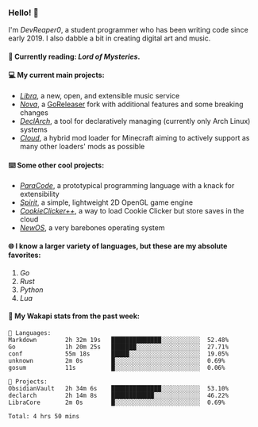 ### Hello! 👋

I'm _DevReaper0_, a student programmer who has been writing code since early 2019. I also dabble a bit in creating digital art and music.

#### 📖 Currently reading: *Lord of Mysteries*.

#### 💻 My current main projects:

-   _[Libra](https://github.com/LibraMusic)_, a new, open, and extensible music service
-   _[Nova](https://github.com/LibraMusic/Nova)_, a [GoReleaser](https://github.com/goreleaser/goreleaser) fork with additional features and some breaking changes
-   _[DeclArch](https://github.com/DevReaper0/declarch)_, a tool for declaratively managing (currently only Arch Linux) systems
-   _[Cloud](https://github.com/CloudLoaderMC/CloudLoader)_, a hybrid mod loader for Minecraft aiming to actively support as many other loaders' mods as possible

#### ⌨️ Some other cool projects:

-   _[ParaCode](https://github.com/ParaCodeLang/ParaCode)_, a prototypical programming language with a knack for extensibility
-   _[Spirit](https://gitlab.com/DevReaper0/SpiritEngine)_, a simple, lightweight 2D OpenGL game engine
-   _[CookieClicker++](https://github.com/DevReaper0/CookieClickerPlusPlus)_, a way to load Cookie Clicker but store saves in the cloud
-   _[NewOS](https://github.com/DevReaper0/NewOS)_, a very barebones operating system

#### 🌐 I know a larger variety of languages, but these are my absolute favorites:

1. _Go_
2. _Rust_
3. _Python_
4. _Lua_

#### 📡 My Wakapi stats from the past week:

```text
💾 Languages:
Markdown        2h 32m 19s   ██████████████░░░░░░░░░░░  52.48%
Go              1h 20m 25s   ███████░░░░░░░░░░░░░░░░░░  27.71%
conf            55m 18s      █████░░░░░░░░░░░░░░░░░░░░  19.05%
unknown         2m 0s        █░░░░░░░░░░░░░░░░░░░░░░░░  0.69%
gosum           11s          █░░░░░░░░░░░░░░░░░░░░░░░░  0.06%

💼 Projects:
ObsidianVault   2h 34m 6s    ██████████████░░░░░░░░░░░  53.10%
declarch        2h 14m 8s    ████████████░░░░░░░░░░░░░  46.22%
LibraCore       2m 0s        █░░░░░░░░░░░░░░░░░░░░░░░░  0.69%

Total: 4 hrs 50 mins
```
